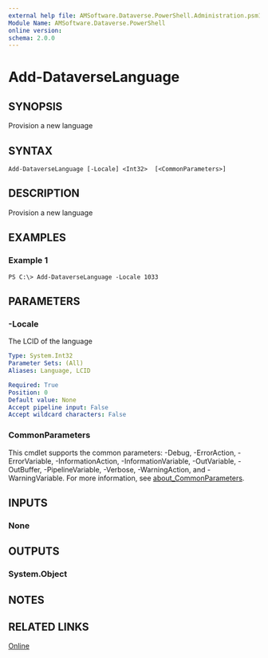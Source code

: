 ```yaml
---
external help file: AMSoftware.Dataverse.PowerShell.Administration.psm1-help.xml
Module Name: AMSoftware.Dataverse.PowerShell
online version:
schema: 2.0.0
---
```


# Add-DataverseLanguage

## SYNOPSIS
Provision a new language

## SYNTAX

```
Add-DataverseLanguage [-Locale] <Int32>  [<CommonParameters>]
```

## DESCRIPTION
Provision a new language

## EXAMPLES

### Example 1
```
PS C:\> Add-DataverseLanguage -Locale 1033
```

## PARAMETERS

### -Locale
The LCID of the language

```yaml
Type: System.Int32
Parameter Sets: (All)
Aliases: Language, LCID

Required: True
Position: 0
Default value: None
Accept pipeline input: False
Accept wildcard characters: False
```

### CommonParameters
This cmdlet supports the common parameters: -Debug, -ErrorAction, -ErrorVariable, -InformationAction, -InformationVariable, -OutVariable, -OutBuffer, -PipelineVariable, -Verbose, -WarningAction, and -WarningVariable. For more information, see [about_CommonParameters](http://go.microsoft.com/fwlink/?LinkID=113216).

## INPUTS

### None
## OUTPUTS

### System.Object
## NOTES

## RELATED LINKS

[Online](https://github.com/AMSoftwareNL/DataversePowershell/blob/main/docs/Add-DataverseLanguage.md)




